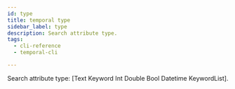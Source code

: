 ```yaml
---
id: type
title: temporal type
sidebar_label: type
description: Search attribute type.
tags:
  - cli-reference
  - temporal-cli

---
```


Search attribute type: [Text Keyword Int Double Bool Datetime KeywordList].
